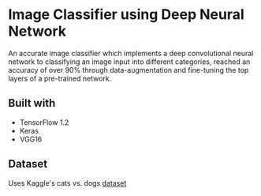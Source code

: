 # Image Classifier using Deep Neural Network

An accurate image classifier which implements a deep convolutional neural network to classifying an image input into different categories, reached an accuracy of over 90% through data-augmentation and fine-tuning the top layers of a pre-trained network.

## Built with
- TensorFlow 1.2
- Keras
- VGG16

## Dataset
Uses Kaggle's cats vs. dogs [dataset](https://www.kaggle.com/c/dogs-vs-cats-redux-kernels-edition/data)